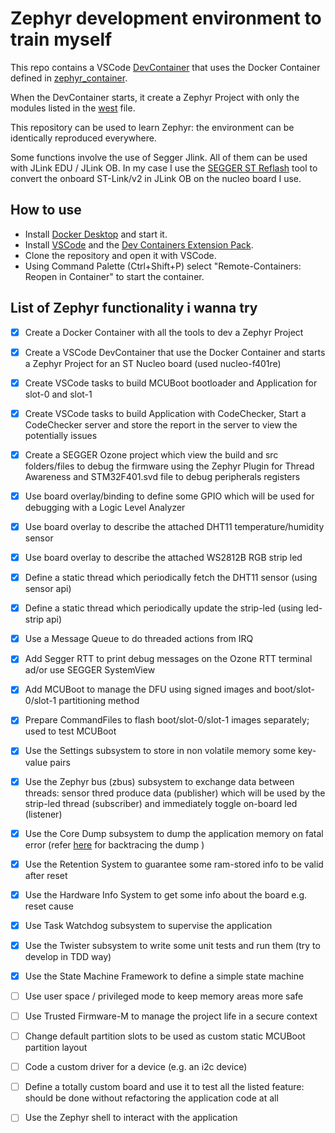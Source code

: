 # Zephyr development environment to train myself

This repo contains a VSCode [DevContainer](.devcontainer/devcontainer.json) that uses the Docker Container defined in [zephyr_container](https://github.com/silvio-vallorani/zephyr_container).

When the DevContainer starts, it create a Zephyr Project with only the modules listed in the [west](west.yml) file.

This repository can be used to learn Zephyr: the environment can be identically reproduced everywhere.

Some functions involve the use of Segger Jlink. All of them can be used with JLink EDU / JLink OB. In my case I use the [SEGGER ST Reflash](https://www.segger.com/products/debug-probes/j-link/models/other-j-links/st-link-on-board/) tool to convert the onboard ST-Link/v2 in JLink OB on the nucleo board I use.

## How to use

- Install [Docker Desktop](https://www.docker.com/products/docker-desktop/) and start it.
- Install [VSCode](https://code.visualstudio.com/Download) and the [Dev Containers Extension Pack](https://marketplace.visualstudio.com/items?itemName=ms-vscode-remote.remote-containers).
- Clone the repository and open it with VSCode.
- Using Command Palette (Ctrl+Shift+P) select "Remote-Containers: Reopen in Container" to start the container.

## List of Zephyr functionality i wanna try

- [x] Create a Docker Container with all the tools to dev a Zephyr Project
- [x] Create a VSCode DevContainer that use the Docker Container and starts a Zephyr Project for an ST Nucleo board (used nucleo-f401re)
- [x] Create VSCode tasks to build MCUBoot bootloader and Application for slot-0 and slot-1
- [x] Create VSCode tasks to build Application with CodeChecker, Start a CodeChecker server and store the report in the server to view the potentially issues
- [x] Create a SEGGER Ozone project which view the build and src folders/files to debug the firmware using the Zephyr Plugin for Thread Awareness and STM32F401.svd file to debug peripherals registers
- [x] Use board overlay/binding to define some GPIO which will be used for debugging with a Logic Level Analyzer
- [x] Use board overlay to describe the attached DHT11 temperature/humidity sensor
- [x] Use board overlay to describe the attached WS2812B RGB strip led
- [x] Define a static thread which periodically fetch the DHT11 sensor (using sensor api)
- [x] Define a static thread which periodically update the strip-led (using led-strip api)
- [x] Use a Message Queue to do threaded actions from IRQ
- [x] Add Segger RTT to print debug messages on the Ozone RTT terminal ad/or use SEGGER SystemView
- [x] Add MCUBoot to manage the DFU using signed images and boot/slot-0/slot-1 partitioning method
- [x] Prepare CommandFiles to flash boot/slot-0/slot-1 images separately; used to test MCUBoot
- [x] Use the Settings subsystem to store in non volatile memory some key-value pairs
- [x] Use the Zephyr bus (zbus) subsystem to exchange data between threads: sensor thred produce data (publisher) which will be used by the strip-led thread (subscriber) and immediately toggle on-board led (listener)
- [x] Use the Core Dump subsystem to dump the application memory on fatal error (refer [here](https://blog.espressif.com/core-dump-a-powerful-tool-for-debugging-programs-in-zephyr-with-esp32-boards-969830fd6cdb) for backtracing the dump )
- [x] Use the Retention System to guarantee some ram-stored info to be valid after reset
- [x] Use the Hardware Info System to get some info about the board e.g. reset cause
- [x] Use Task Watchdog subsystem to supervise the application
- [x] Use the Twister subsystem to write some unit tests and run them (try to develop in TDD way)
- [x] Use the State Machine Framework to define a simple state machine
- [ ] Use user space / privileged mode to keep memory areas more safe
- [ ] Use Trusted Firmware-M to manage the project life in a secure context

- [ ] Change default partition slots to be used as custom static MCUBoot partition layout
- [ ] Code a custom driver for a device (e.g. an i2c device)
- [ ] Define a totally custom board and use it to test all the listed feature: should be done without refactoring the application code at all
- [ ] Use the Zephyr shell to interact with the application
